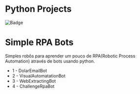 # Python Projects
![Badge](https://img.shields.io/static/v1?label=Python&message=Completed&color=blue&style=for-the-badge&logo=python)



# Simple RPA Bots
Simples robôs para aprender um pouco de RPA(Robotic Process Automation) através de bots usando python.
* 1 - DolarEmailBot
* 2 - VisualAutomatationBot
* 3 - WebExtractingBot
* 4 - ChallengeRpaBot

